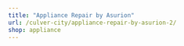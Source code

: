 ```yaml
---
title: "Appliance Repair by Asurion"
url: /culver-city/appliance-repair-by-asurion-2/
shop: appliance
---
```

